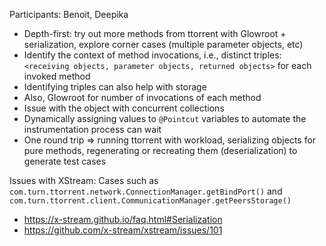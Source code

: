 Participants: Benoit, Deepika

- Depth-first: try out more methods from ttorrent with Glowroot + serialization, explore corner cases (multiple parameter objects, etc)
- Identify the context of method invocations, i.e., distinct triples: `<receiving objects, parameter objects, returned objects>` for each invoked method
- Identifying triples can also help with storage
- Also, Glowroot for number of invocations of each method
- Issue with the object with concurrent collections
- Dynamically assigning values to `@Pointcut` variables to automate the instrumentation process can wait
- One round trip => running ttorrent with workload, serializing objects for pure methods, regenerating or recreating them (deserialization) to generate test cases

Issues with XStream: Cases such as `com.turn.ttorrent.network.ConnectionManager.getBindPort()` and `com.turn.ttorrent.client.CommunicationManager.getPeersStorage()`
- https://x-stream.github.io/faq.html#Serialization
- https://github.com/x-stream/xstream/issues/101


